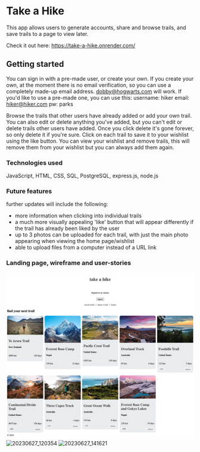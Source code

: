 # Take a Hike

This app allows users to generate accounts, share and browse trails, and save trails to a page to view later.

Check it out here: https://take-a-hike.onrender.com/


## Getting started

You can sign in with a pre-made user, or create your own. If you create your own, at the moment there is no email verification, so you can use a completely made-up email address. dobby@hogwarts.com will work. If you'd like to use a pre-made one, you can use this:
username: hiker
email: hiker@hiker.com
pw: parks

Browse the trails that other users have already added or add your own trail. You can also edit or delete anything you've added, but you can't edit or delete trails other users have added.
Once you click delete it's gone forever, so only delete it if you're sure.
Click on each trail to save it to your wishlist using the like button. You can view your wishlist and remove trails, this will remove them from your wishlist but you can always add them again.


### Technologies used

JavaScript, HTML, CSS, SQL, PostgreSQL, express.js, node.js


### Future features
further updates will include the following:
- more information when clicking into individual trails
- a much more visually appealing 'like' button that will appear differently if the trail has already been liked by the user
- up to 3 photos can be uploaded for each trail, with just the main photo appearing when viewing the home page/wishlist
- able to upload files from a computer instead of a URL link


### Landing page, wireframe and user-stories

![Alt text](<images/landing page.png>)
![20230627_120354](https://github.com/canvas-tcg/take-a-hike/assets/134120647/cc7c8d24-5c04-4f5d-97fc-9648e5381046)
![20230627_141621](https://github.com/canvas-tcg/take-a-hike/assets/134120647/51101722-2c86-40a6-9c2f-d16fdee54722)
